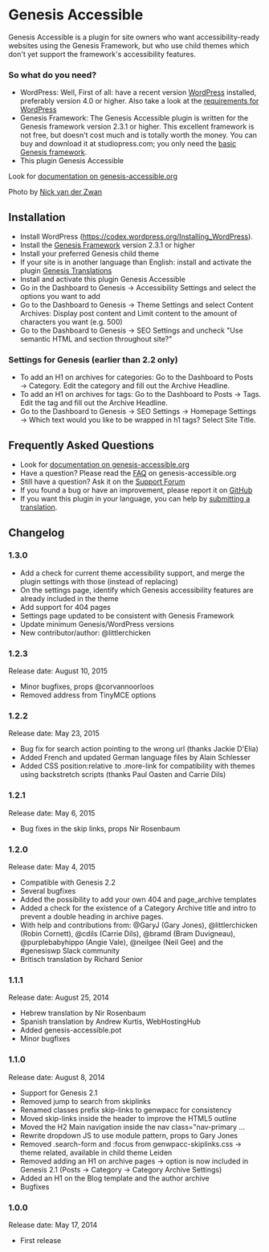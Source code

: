 # Genesis Accessible

Genesis Accessible is a plugin for site owners who want accessibility-ready websites using the Genesis Framework, but who use child themes which don't yet support the framework's accessibility features.

### So what do you need?

- WordPress: Well, First of all: have a recent version [WordPress](https://www.wordpress.org) installed, preferably version 4.0 or higher. Also take a look at the [requirements for WordPress](https://wordpress.org/about/requirements/)
- Genesis Framework: The Genesis Accessible plugin is written for the Genesis framework version 2.3.1 or higher. This excellent framework is not free, but doesn't cost much and is totally worth the money. You can buy and download it at studiopress.com; you only need the [basic Genesis framework](https://my.studiopress.com/themes/genesis/).
- This plugin Genesis Accessible

Look for [documentation on genesis-accessible.org](https://genesis-accessible.org)

Photo by [Nick van der Zwan](https://unsplash.com/photos/Qco9YF2io4Q)

## Installation

- Install WordPress (https://codex.wordpress.org/Installing_WordPress).
- Install the [Genesis Framework](https://my.studiopress.com/themes/genesis/) version 2.3.1 or higher
- Install your preferred Genesis child theme
- If your site is in another language than English: install and activate the plugin [Genesis Translations](https://wordpress.org/plugins/genesis-translations/)
- Install and activate this plugin Genesis Accessible
- Go in the Dashboard to Genesis → Accessibility Settings and select the options you want to add
- Go to the Dashboard to Genesis → Theme Settings and select Content Archives: Display post content and Limit content to the amount of characters you want (e.g. 500)
- Go to the Dashboard to Genesis → SEO Settings and uncheck "Use semantic HTML and section throughout site?"

### Settings for Genesis (earlier than 2.2 only)

- To add an H1 on archives for categories: Go to the Dashboard to Posts → Category. Edit the category and fill out the Archive Headline.
- To add an H1 on archives for tags: Go to the Dashboard to Posts → Tags. Edit the tag and fill out the Archive Headline.
- Go to the Dashboard to Genesis → SEO Settings →  Homepage Settings →  Which text would you like to be wrapped in h1 tags? Select Site Title.

## Frequently Asked Questions

- Look for [documentation on genesis-accessible.org](https://genesis-accessible.org)
- Have a question? Please read the [FAQ](https://genesis-accessible.org/documentation/faq/) on genesis-accessible.org
- Still have a question? Ask it on the [Support Forum](https://wordpress.org/support/plugin/genesis-accessible)
- If you found a bug or have an improvement, please report it on [GitHub](https://github.com/RRWD/genesis-accessible)
- If you want this plugin in your language, you can help by [submitting a translation](https://translate.wordpress.org/projects/wp-plugins/genesis-accessible).


## Changelog

### 1.3.0

* Add a check for current theme accessibility support, and merge the plugin settings with those (instead of replacing)
* On the settings page, identify which Genesis accessibility features are already included in the theme
* Add support for 404 pages
* Settings page updated to be consistent with Genesis Framework
* Update minimum Genesis/WordPress versions
* New contributor/author: @littlerchicken

### 1.2.3

Release date: August 10, 2015

* Minor bugfixes, props @corvannoorloos
* Removed address from TinyMCE options

### 1.2.2

Release date: May 23, 2015

* Bug fix for search action pointing to the wrong url (thanks Jackie D'Elia)
* Added French and updated German language files by Alain Schlesser
* Added CSS position:relative to .more-link for compatibility with themes using backstretch scripts (thanks Paul Oasten and Carrie Dils)

### 1.2.1

Release date: May 6, 2015

* Bug fixes in the skip links, props Nir Rosenbaum

### 1.2.0

Release date: May 4, 2015

* Compatible with Genesis 2.2
* Several bugfixes
* Added the possibility to add your own 404 and page_archive templates
* Added a check for the existence of a Category Archive title and intro to prevent a double heading in archive pages.
* With help and contributions from: @GaryJ (Gary Jones), @littlerchicken (Robin Cornett), @cdils (Carrie Dils), @bramd (Bram Duvigneau), @purplebabyhippo (Angie Vale), @neilgee (Neil Gee) and the #genesiswp Slack community
* Britisch translation by Richard Senior

### 1.1.1

Release date: August 25, 2014

* Hebrew translation by Nir Rosenbaum
* Spanish translation by Andrew Kurtis, WebHostingHub
* Added genesis-accessible.pot
* Minor bugfixes

### 1.1.0

Release date: August 8, 2014

* Support for Genesis 2.1
* Removed jump to search from skiplinks
* Renamed classes prefix skip-links to genwpacc for consistency
* Moved skip-links inside the header to improve the HTML5 outline
* Moved the H2 Main navigation inside the nav class="nav-primary ...
* Rewrite dropdown JS to use module pattern, props to Gary Jones
* Removed .search-form and :focus from genwpacc-skiplinks.css → theme related, available in child theme Leiden
* Removed adding an H1 on archive pages → option is now included in Genesis 2.1 (Posts → Category → Category Archive Settings)
* Added an H1 on the Blog template and the author archive
* Bugfixes

### 1.0.0

Release date: May 17, 2014

* First release
